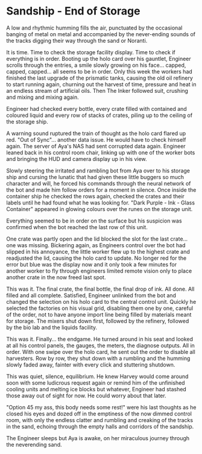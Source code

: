 # Sandship - End of Storage
A low and rhythmic humming fills the air, punctuated by the occasional banging of metal on metal and accompanied by the never-ending sounds of the tracks digging their way through the sand or Noranti. 

It is time. Time to check the storage facility display. Time to check if everything is in order. Booting up the holo card over his gauntlet,  Engineer scrolls through the entries, a smile slowly growing on his face... capped, capped, capped... all seems to be in order. Only this week the workers had finished the last upgrade of the prismatic tanks, causing the old oil refinery to start running again, churning out the harvest of time, pressure and heat in an endless stream of artificial oils. Then The Inker followed suit, crushing and mixing and mixing again. 

Engineer had checked every bottle, every crate filled with contained and coloured liquid and every row of stacks of crates, piling up to the ceiling of the storage ship.

A warning sound ruptured the train of thought as the holo card flared up red. "Out of Sync"... another data issue. He would have to check himself again. The server of Aya's NAS had sent corrupted data again. Engineer leaned back in his control room chair, linking up with one of the worker bots and bringing the HUD and camera display up in his view.

Slowly steering the irritated and rambling bot from Aya over to his storage ship and cursing the lunatic that had given these little buggers so much character and will, he forced his commands through the neural network of the bot and made him follow orders for a moment in silence. Once inside the container ship he checked the rows again, checked the crates and their labels until he had found what he was looking for. "Dark Purple - Ink - Glass Container" appeared in glowing colours over the runes on the storage unit. 

Everything seemed to be in order on the surface but his suspicion was confirmed when the bot reached the last row of this unit. 

One crate was partly open and the lid blocked the slot for the last crate... one was missing. Bickering again, as Engineers control over the bot had slipped in his annoyance, the little worker flew up to the highest crate and readjusted the lid, causing the holo card to update. No longer red for the error but blue was the display now and it only took a few minutes for another worker to fly through engineers limited remote vision only to place another crate in the now freed last spot.

This was it. The final crate, the final bottle, the final drop of ink. All done. All filled and all complete. Satisfied, Engineer unlinked from the bot and changed the selection on his holo card to the central control unit. Quickly he selected the factories on his visual grid, disabling them one by one, careful of the order, not to have anyone import line being filled by materials meant for storage. The mixers shut down first, followed by the refinery, followed by the bio lab and the liquids facility.

This was it. Finally... the endgame. He turned around in his seat and looked at all his control panels, the gauges, the meters, the diagnose outputs. All in order. With one swipe over the holo card, he sent out the order to disable all harvesters. Row by row, they shut down with a rumbling and the humming slowly faded away, fainter with every click and stuttering shutdown.

This was quiet, silence, equilibrium. He knew Harvey would come around soon with some ludicrous request again or remind him of the unfinished cooling units and melting ice blocks but whatever, Engineer had stashed those away out of sight for now. He could worry about that later. 

"Option 45 my ass, this body needs some rest!" were his last thoughts as he closed his eyes and dozed off in the emptiness of the now dimmed control room, with only the endless clatter and rumbling and creaking of the tracks in the sand, echoing through the empty halls and corridors of the sandship.

The Engineer sleeps but Aya is awake, on her miraculous journey through the neverending sand.